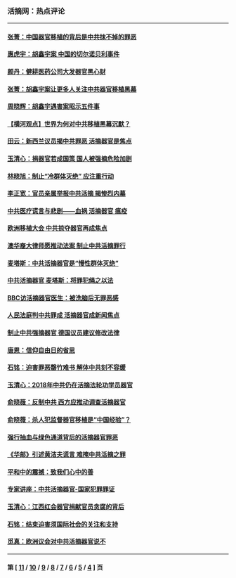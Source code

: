 ### 活摘网：热点评论
---
#### [张菁：中国器官移植的背后是中共抹不掉的罪恶](../../pages/nf5879/n13974977.md?09180430) 
#### [惠虎宇：胡鑫宇案 中国的切尔诺贝利事件](../../pages/nf5879/n13942916.md?09180430) 
#### [颜丹：健耕医药公司大发器官黑心财](../../pages/nf5879/n13940134.md?09180430) 
#### [张菁：胡鑫宇案让更多人关注中共器官移植黑幕](../../pages/nf5879/n13929073.md?09180430) 
#### [周晓辉：胡鑫宇遇害案昭示五件事](../../pages/nf5879/n13921870.md?09180430) 
#### [【横河观点】世界为何对中共移植黑幕沉默？](../../pages/nf5879/n13244249.md?09180430) 
#### [田云：新西兰议员揭中共罪恶 活摘器官是焦点](../../pages/nf5879/n13070629.md?09180430) 
#### [玉清心：捐器官若成国策 国人被强摘危险加剧](../../pages/nf5879/n12802713.md?09180430) 
#### [林晓旭：制止“冷群体灭绝” 应注重行动](../../pages/nf5879/n12779736.md?09180430) 
#### [李正宽：官员亲属举报中共活摘 揭惨烈内幕](../../pages/nf5879/n12684490.md?09180430) 
#### [中共医疗谎言与悲剧——血祸 活摘器官 瘟疫](../../pages/nf5879/n12372103.md?09180430) 
#### [欧洲移植大会 中共掠夺器官再成焦点](../../pages/nf5879/n11538883.md?09180430) 
#### [澳华裔大律师愿推动法案 制止中共活摘罪行](../../pages/nf5879/n11377039.md?09180430) 
#### [麦塔斯：中共活摘器官是“慢性群体灭绝”](../../pages/nf5879/n11350529.md?09180430) 
#### [中共活摘器官 麦塔斯：将罪犯绳之以法](../../pages/nf5879/n11347973.md?09180430) 
#### [BBC访活摘器官医生：被洗脑后无罪恶感](../../pages/nf5879/n11335935.md?09180430) 
#### [人民法庭判中共罪成 活摘器官成新闻焦点](../../pages/nf5879/n11331578.md?09180430) 
#### [制止中共强摘器官 德国议员建议修改法律](../../pages/nf5879/n11249451.md?09180430) 
#### [唐恩：信仰自由日的省思](../../pages/nf5879/n11003525.md?09180430) 
#### [石铭：迫害罪恶罄竹难书  解体中共刻不容缓](../../pages/nf5879/n10942855.md?09180430) 
#### [玉清心：2018年中共仍在活摘法轮功学员器官](../../pages/nf5879/n10914646.md?09180430) 
#### [俞晓薇：反制中共 西方应推动调查活摘器官](../../pages/nf5879/n10794671.md?09180430) 
#### [俞晓薇：杀人犯监督器官移植是“中国经验”？](../../pages/nf5879/n10466427.md?09180430) 
#### [强行抽血与绿色通道背后的活摘器官罪恶](../../pages/nf5879/n10004708.md?09180430) 
#### [《华邮》引述黄洁夫谎言 难掩中共活摘之罪](../../pages/nf5879/n9642309.md?09180430) 
#### [平和中的震撼：致我们心中的善](../../pages/nf5879/n9021123.md?09180430) 
#### [专家讲座：中共活摘器官-国家犯罪罪证](../../pages/nf5879/n8828153.md?09180430) 
#### [玉清心：江西红会器官捐献官员贪腐的背后](../../pages/nf5879/n8522122.md?09180430) 
#### [石铭：结束迫害须国际社会的关注和支持](../../pages/nf5879/n8443497.md?09180430) 
#### [觅真：欧洲议会对中共活摘器官说不](../../pages/nf5879/n8337486.md?09180430) 

---
#### 第 [ [11](./11.md?09180430) / [10](./10.md?09180430) / [9](./9.md?09180430) / [8](./8.md?09180430) / [7](./7.md?09180430) / [6](./6.md?09180430) / [5](./5.md?09180430) / [4](./4.md?09180430) ] 页
